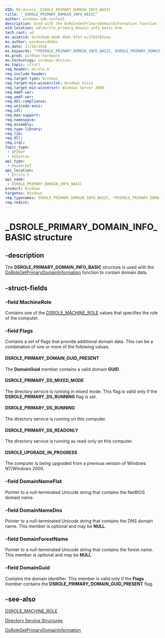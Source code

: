 ```yaml
---
UID: NS:dsrole._DSROLE_PRIMARY_DOMAIN_INFO_BASIC
title: "_DSROLE_PRIMARY_DOMAIN_INFO_BASIC"
author: windows-sdk-content
description: Used with the DsRoleGetPrimaryDomainInformation function to contain domain data.
old-location: ad\dsrole_primary_domain_info_basic.htm
tech.root: ad
ms.assetid: 8a7b34e8-46d6-46dc-9fef-ec37b0f65eea
ms.author: windowssdkdev
ms.date: 11/16/2018
ms.keywords: "*PDSROLE_PRIMARY_DOMAIN_INFO_BASIC, DSROLE_PRIMARY_DOMAIN_GUID_PRESENT, DSROLE_PRIMARY_DOMAIN_INFO_BASIC, DSROLE_PRIMARY_DOMAIN_INFO_BASIC structure [Active Directory], DSROLE_PRIMARY_DS_MIXED_MODE, DSROLE_PRIMARY_DS_READONLY, DSROLE_PRIMARY_DS_RUNNING, DSROLE_UPGRADE_IN_PROGRESS, PDSROLE_PRIMARY_DOMAIN_INFO_BASIC, PDSROLE_PRIMARY_DOMAIN_INFO_BASIC structure pointer [Active Directory], _DSROLE_PRIMARY_DOMAIN_INFO_BASIC, _glines_dsrole_primary_domain_info_basic, ad.dsrole__primary__domain__info__basic, ad.dsrole_primary_domain_info_basic, dsrole/DSROLE_PRIMARY_DOMAIN_INFO_BASIC, dsrole/PDSROLE_PRIMARY_DOMAIN_INFO_BASIC"
ms.prod: windows-hardware
ms.technology: windows-devices
ms.topic: struct
req.header: dsrole.h
req.include-header: 
req.target-type: Windows
req.target-min-winverclnt: Windows Vista
req.target-min-winversvr: Windows Server 2008
req.kmdf-ver: 
req.umdf-ver: 
req.ddi-compliance: 
req.unicode-ansi: 
req.idl: 
req.max-support: 
req.namespace: 
req.assembly: 
req.type-library: 
req.lib: 
req.dll: 
req.irql: 
topic_type:
 - APIRef
 - kbSyntax
api_type:
 - HeaderDef
api_location:
 - Dsrole.h
api_name:
 - DSROLE_PRIMARY_DOMAIN_INFO_BASIC
product: Windows
targetos: Windows
req.typenames: DSROLE_PRIMARY_DOMAIN_INFO_BASIC, *PDSROLE_PRIMARY_DOMAIN_INFO_BASIC
req.redist: 
---
```


# _DSROLE_PRIMARY_DOMAIN_INFO_BASIC structure


## -description


The <b>DSROLE_PRIMARY_DOMAIN_INFO_BASIC</b> structure is used with the <a href="https://msdn.microsoft.com/d54876e3-a622-4b44-a597-db0f710f7758">DsRoleGetPrimaryDomainInformation</a> function to contain domain  data.


## -struct-fields




### -field MachineRole

Contains one of the <a href="https://msdn.microsoft.com/d5255070-71dd-4510-8bec-a84726a241c6">DSROLE_MACHINE_ROLE</a> values that specifies the role of the computer.


### -field Flags

Contains a set of flags that provide additional domain data. This  can be a combination of one or more of the following values.



#### DSROLE_PRIMARY_DOMAIN_GUID_PRESENT

The <b>DomainGuid</b> member contains a valid domain <b>GUID</b>.



#### DSROLE_PRIMARY_DS_MIXED_MODE

The directory service is running in mixed mode. This flag is valid only if the <b>DSROLE_PRIMARY_DS_RUNNING</b> flag is set.



#### DSROLE_PRIMARY_DS_RUNNING

The directory service is running on this computer.



#### DSROLE_PRIMARY_DS_READONLY

The directory service is running as read-only on this computer.



#### DSROLE_UPGRADE_IN_PROGRESS

The computer is being upgraded from a previous version of Windows NT/Windows 2000.


### -field DomainNameFlat

Pointer to a null-terminated Unicode string that contains the NetBIOS domain name.


### -field DomainNameDns

Pointer to a null-terminated Unicode string that contains the DNS domain name. This member is optional and may be <b>NULL</b>.


### -field DomainForestName

Pointer to a null-terminated Unicode string that contains the forest name. This member is optional and may be <b>NULL</b>.


### -field DomainGuid

Contains the domain identifier. This member is valid only if the <b>Flags</b> member contains the <b>DSROLE_PRIMARY_DOMAIN_GUID_PRESENT</b> flag.


## -see-also




<a href="https://msdn.microsoft.com/d5255070-71dd-4510-8bec-a84726a241c6">DSROLE_MACHINE_ROLE</a>



<a href="https://msdn.microsoft.com/4df5f356-a39b-40a4-9e62-994ad27df3a9">Directory Service Structures</a>



<a href="https://msdn.microsoft.com/d54876e3-a622-4b44-a597-db0f710f7758">DsRoleGetPrimaryDomainInformation</a>
 

 

